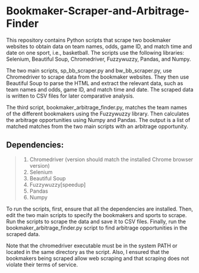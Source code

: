 # Bookmaker-Scraper-and-Arbitrage-Finder

This repository contains Python scripts that scrape two bookmaker websites to obtain data on team names, odds, game ID, and match time and date on one sport, i.e., basketball. 
The scripts use the following libraries: Selenium, Beautiful Soup, Chromedriver, Fuzzywuzzy, Pandas, and Numpy.

The two main scripts, sp_bb_scraper.py and bw_bb_scraper.py, use Chromedriver to scrape data from the bookmaker websites. 
They then use Beautiful Soup to parse the HTML and extract the relevant data, such as team names and odds, game ID, and match time and date. 
The scraped data is written to CSV files for later comparative analysis.

The third script, bookmaker_arbitrage_finder.py, matches the team names of the different bookmakers using the Fuzzywuzzy library. 
Then calculates the arbitrage opportunities using Numpy and Pandas. The output is a list of matched matches from the two main scripts with an arbitrage opportunity.

## Dependencies:
> 1. Chromedriver (version should match the installed Chrome browser version)
> 2. Selenium
> 3. Beautiful Soup
> 4. Fuzzywuzzy[speedup]
> 5. Pandas
> 6. Numpy

To run the scripts, first, ensure that all the dependencies are installed. 
Then, edit the two main scripts to specify the bookmakers and sports to scrape. Run the scripts to scrape the data and save it to CSV files. 
Finally, run the bookmaker_arbitrage_finder.py script to find arbitrage opportunities in the scraped data.

Note that the chromedriver executable must be in the system PATH or located in the same directory as the script. 
Also, I ensured that the bookmakers being scraped allow web scraping and that scraping does not violate their terms of service.
